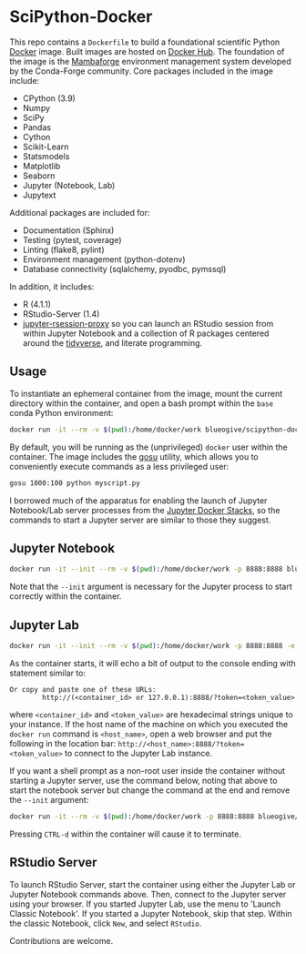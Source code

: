 # SciPython-Docker

This repo contains a `Dockerfile` to build a foundational scientific Python
[Docker](https://www.docker.com) image. Built images are hosted on
[Docker Hub](https://hub.docker.com/blueogive/scipython-docker). The
foundation of the image is the [Mambaforge](https://github.com/conda-forge/miniforge#mambaforge)
environment management system developed by the Conda-Forge community. 
Core packages included in the image include:
* CPython (3.9)
* Numpy
* SciPy
* Pandas
* Cython
* Scikit-Learn
* Statsmodels
* Matplotlib
* Seaborn
* Jupyter (Notebook, Lab)
* Jupytext

Additional packages are included for:
* Documentation (Sphinx)
* Testing (pytest, coverage)
* Linting (flake8, pylint)
* Environment management (python-dotenv)
* Database connectivity (sqlalchemy, pyodbc, pymssql)

In addition, it includes:
* R (4.1.1)
* RStudio-Server (1.4)
* [jupyter-rsession-proxy](https://github.com/jupyterhub/jupyter-rsession-proxy) so you can launch an RStudio session from within Jupyter Notebook
  and a collection of R packages centered around the [tidyverse](https://tidyverse.org), and literate programming.

## Usage

To instantiate an ephemeral container from the image, mount the current
directory within the container, and open a bash prompt within the `base` conda
Python environment:

```bash
docker run -it --rm -v $(pwd):/home/docker/work blueogive/scipython-docker:latest
```

By default, you will be running as the (unprivileged) `docker` user within the 
container. The image includes the [gosu](https://github.com/tianon/gosu) 
utility, which allows you to conveniently execute commands as a less privileged user:

```bash
gosu 1000:100 python myscript.py
```

I borrowed much of the apparatus for enabling the launch of Jupyter 
Notebook/Lab server processes from the 
[Jupyter Docker Stacks](https://github.com/jupyter/docker-stacks/), so the 
commands to start a Jupyter server are similar to those they suggest.

## Jupyter Notebook

```bash
docker run -it --init --rm -v $(pwd):/home/docker/work -p 8888:8888 blueogive/scipython-docker:latest gosu 1000:100 start-notebook.sh
```

Note that the `--init` argument is necessary for the Jupyter process to start correctly within the container.

## Jupyter Lab

```bash
docker run -it --init --rm -v $(pwd):/home/docker/work -p 8888:8888 -e JUPYTER_ENABLE_LAB=yes blueogive/scipython-docker:latest gosu 1000:100 start-notebook.sh
```
As the container starts, it will echo a bit of output to the console ending with statement similar to:

```
Or copy and paste one of these URLs:
        http://(<container_id> or 127.0.0.1):8888/?token=<token_value>
```
where `<container_id>` and `<token_value>` are hexadecimal strings unique to 
your instance. If the host name of the machine on which you executed the 
`docker run` command is `<host_name>`, open a web browser and put the following 
in the location bar: `http://<host_name>:8888/?token=<token_value>` to connect 
to the Jupyter Lab instance.

If you want a shell prompt as a non-root user inside the container without
starting a Jupyter server, use the command below, noting that above to start the
notebook server but change the command at the end and remove the `--init`
argument:

```bash
docker run -it --rm -v $(pwd):/home/docker/work -p 8888:8888 blueogive/scipython-docker:latest gosu 1000:100 /bin/bash
```

Pressing `CTRL-d` within the container will cause it to terminate.

## RStudio Server

To launch RStudio Server, start the container using either the Jupyter Lab or
Jupyter Notebook commands above. Then, connect to the Jupyter server using your
browser. If you started Jupyter Lab, use the menu to 'Launch Classic Notebook'.
If you started a Jupyter Notebook, skip that step. Within the classic Notebook,
click `New`, and select `RStudio`.

Contributions are welcome.
